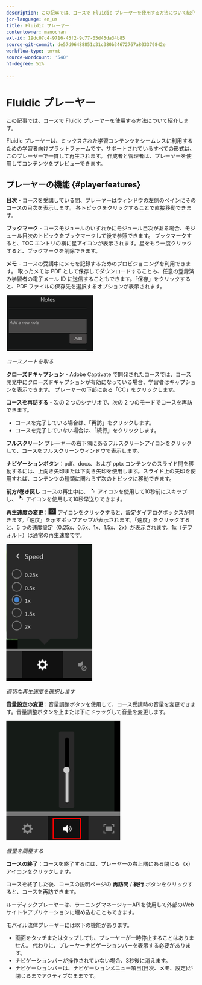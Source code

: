 ```yaml
---
description: この記事では、コースで Fluidic プレーヤーを使用する方法について紹介します。
jcr-language: en_us
title: Fluidic プレーヤー
contentowner: manochan
exl-id: 19dc07c4-9716-45f2-9c77-05d45da34b85
source-git-commit: de57d96488851c31c380b34672767a803379842e
workflow-type: tm+mt
source-wordcount: '540'
ht-degree: 51%

---
```


# Fluidic プレーヤー

この記事では、コースで Fluidic プレーヤーを使用する方法について紹介します。

Fluidic プレーヤーは、ミックスされた学習コンテンツをシームレスに利用するための学習者向けプラットフォームです。サポートされているすべての形式は、このプレーヤーで一貫して再生されます。 作成者と管理者は、プレーヤーを使用してコンテンツをプレビューできます。

## プレーヤーの機能 {#playerfeatures}

<!--![](assets/fluidicplayer-callout.png)-->

**目次** - コースを受講している間、プレーヤーはウィンドウの左側のペインにそのコースの目次を表示します。 各トピックをクリックすることで直接移動できます。

**ブックマーク** - コースモジュールのいずれかにモジュール目次がある場合、モジュール目次のトピックをブックマークして後で参照できます。 ブックマークすると、TOC エントリの横に星アイコンが表示されます。星をもう一度クリックすると、ブックマークを削除できます。

**メモ** - コースの受講中にメモを記録するためのプロビジョニングを利用できます。 取ったメモは PDF として保存してダウンロードすることも、任意の登録済み学習者の電子メール ID に送信することもできます。「保存」をクリックすると、PDF ファイルの保存先を選択するオプションが表示されます。

![](assets/notes.png)

*コースノートを取る*

**クローズドキャプション** - Adobe Captivate で開発されたコースでは、コース開発中にクローズドキャプションが有効になっている場合、学習者はキャプションを表示できます。 プレーヤーの下部にある「CC」をクリックします。

**コースを再訪する** - 次の 2 つのシナリオで、次の 2 つのモードでコースを再訪できます。

* コースを完了している場合は、「再訪」をクリックします。
* コースを完了していない場合は、「続行」をクリックします。

**フルスクリーン** プレーヤーの右下隅にあるフルスクリーンアイコンをクリックして、コースをフルスクリーンウィンドウで表示します。

**ナビゲーションボタン**：pdf、docx、および pptx コンテンツのスライド間を移動するには、上向き矢印または下向き矢印を使用します。スライド上の矢印を使用すれば、コンテンツの種類に関わらず次のトピックに移動できます。

**前方/巻き戻し** コースの再生中に、 ![](assets/asset-1.png) アイコンを使用して10秒前にスキップし、  ![](assets/assets-2.png) アイコンを使用して10秒早送りできます。

**再生速度の変更**：![](assets/speedicon.png) アイコンをクリックすると、設定ダイアログボックスが開きます。「速度」を示すポップアップが表示されます。「速度」をクリックすると、5 つの速度設定（0.25x、0.5x、1x、1.5x、2x）が表示されます。1x（デフォルト）は通常の再生速度です。

![](assets/speedvariants.png)

*適切な再生速度を選択します*

**音量設定の変更**：音量調整ボタンを使用して、コース受講時の音量を変更できます。音量調整ボタンを上または下にドラッグして音量を変更します。

![](assets/volumecontrol.png)

*音量を調整する*

**コースの終了**：コースを終了するには、プレーヤーの右上隅にある閉じる（x）アイコンをクリックします。

コースを終了した後、コースの説明ページの **再訪問** / **続行** ボタンをクリックすると、コースを再訪できます。

ルーディックプレーヤーは、ラーニングマネージャーAPIを使用して外部のWebサイトやアプリケーションに埋め込むこともできます。

モバイル流体プレーヤーには以下の機能があります。

* 画面をタッチまたはタップしても、プレーヤーが一時停止することはありません。 代わりに、プレーヤーナビゲーションバーを表示する必要があります。
* ナビゲーションバーが操作されていない場合、3秒後に消えます。
* ナビゲーションバーは、ナビゲーションメニュー項目(目次、メモ、設定)が閉じるまでアクティブなままです。
